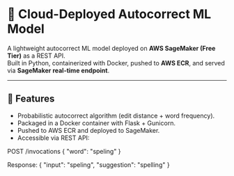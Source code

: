 # 🚀 Cloud-Deployed Autocorrect ML Model

A lightweight autocorrect ML model deployed on **AWS SageMaker (Free Tier)** as a REST API.  
Built in Python, containerized with Docker, pushed to **AWS ECR**, and served via **SageMaker real-time endpoint**.

---

## 🔹 Features
- Probabilistic autocorrect algorithm (edit distance + word frequency).
- Packaged in a Docker container with Flask + Gunicorn.
- Pushed to AWS ECR and deployed to SageMaker.
- Accessible via REST API:

POST /invocations
{ "word": "speling" }

Response:
{ "input": "speling", "suggestion": "spelling" }
